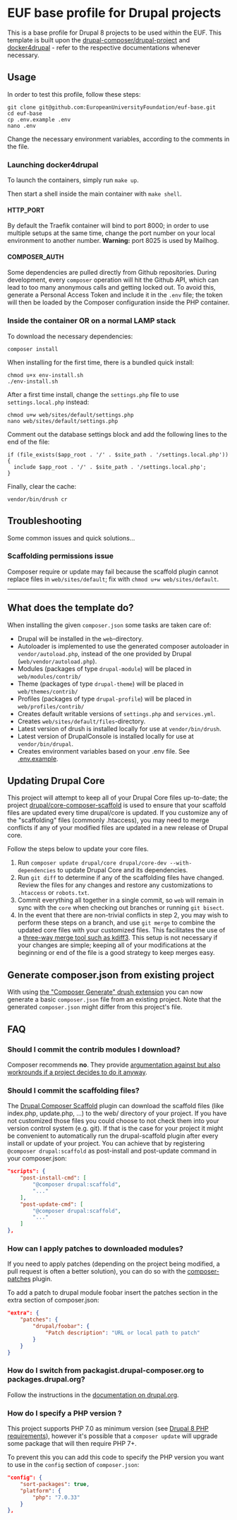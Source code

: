 # EUF base profile for Drupal projects

This is a base profile for Drupal 8 projects to be used within the EUF. This template is built upon the [drupal-composer/drupal-project](https://github.com/drupal-composer/drupal-project) and [docker4drupal](https://github.com/wodby/docker4drupal) - refer to the respective documentations whenever necessary.

## Usage

In order to test this profile, follow these steps:

    git clone git@github.com:EuropeanUniversityFoundation/euf-base.git
    cd euf-base
    cp .env.example .env
    nano .env

Change the necessary environment variables, according to the comments in the file.

### Launching docker4drupal

To launch the containers, simply run `make up`.

Then start a shell inside the main container with `make shell`.

#### HTTP_PORT

By default the Traefik container will bind to port 8000; in order to use multiple setups at the same time, change the port number on your local environment to another number.  **Warning:** port 8025 is used by Mailhog.

#### COMPOSER_AUTH

Some dependencies are pulled directly from Github repositories. During development, every `composer` operation will hit the Github API, which can lead to too many anonymous calls and getting locked out. To avoid this, generate a Personal Access Token and include it in the `.env` file; the token will then be loaded by the Composer configuration inside the PHP container.

### Inside the container OR on a normal LAMP stack

To download the necessary dependencies:

    composer install

When installing for the first time, there is a bundled quick install:

    chmod u+x env-install.sh
    ./env-install.sh

After a first time install, change the `settings.php` file to use `settings.local.php` instead:

    chmod u+w web/sites/default/settings.php
    nano web/sites/default/settings.php

Comment out the database settings block and add the following lines to the end of the file:

    if (file_exists($app_root . '/' . $site_path . '/settings.local.php')) {
      include $app_root . '/' . $site_path . '/settings.local.php';
    }

Finally, clear the cache:

    vendor/bin/drush cr

## Troubleshooting

Some common issues and quick solutions...

### Scaffolding permissions issue

Composer require or update may fail because the scaffold plugin cannot replace files in `web/sites/default`; fix with `chmod u+w web/sites/default`.

---

## What does the template do?

When installing the given `composer.json` some tasks are taken care of:

* Drupal will be installed in the `web`-directory.
* Autoloader is implemented to use the generated composer autoloader in `vendor/autoload.php`,
  instead of the one provided by Drupal (`web/vendor/autoload.php`).
* Modules (packages of type `drupal-module`) will be placed in `web/modules/contrib/`
* Theme (packages of type `drupal-theme`) will be placed in `web/themes/contrib/`
* Profiles (packages of type `drupal-profile`) will be placed in `web/profiles/contrib/`
* Creates default writable versions of `settings.php` and `services.yml`.
* Creates `web/sites/default/files`-directory.
* Latest version of drush is installed locally for use at `vendor/bin/drush`.
* Latest version of DrupalConsole is installed locally for use at `vendor/bin/drupal`.
* Creates environment variables based on your .env file. See [.env.example](.env.example).

## Updating Drupal Core

This project will attempt to keep all of your Drupal Core files up-to-date; the
project [drupal/core-composer-scaffold](https://github.com/drupal/core-composer-scaffold)
is used to ensure that your scaffold files are updated every time drupal/core is
updated. If you customize any of the "scaffolding" files (commonly .htaccess),
you may need to merge conflicts if any of your modified files are updated in a
new release of Drupal core.

Follow the steps below to update your core files.

1. Run `composer update drupal/core drupal/core-dev --with-dependencies` to update Drupal Core and its dependencies.
2. Run `git diff` to determine if any of the scaffolding files have changed.
   Review the files for any changes and restore any customizations to
  `.htaccess` or `robots.txt`.
1. Commit everything all together in a single commit, so `web` will remain in
   sync with the `core` when checking out branches or running `git bisect`.
1. In the event that there are non-trivial conflicts in step 2, you may wish
   to perform these steps on a branch, and use `git merge` to combine the
   updated core files with your customized files. This facilitates the use
   of a [three-way merge tool such as kdiff3](http://www.gitshah.com/2010/12/how-to-setup-kdiff-as-diff-tool-for-git.html). This setup is not necessary if your changes are simple;
   keeping all of your modifications at the beginning or end of the file is a
   good strategy to keep merges easy.

## Generate composer.json from existing project

With using [the "Composer Generate" drush extension](https://www.drupal.org/project/composer_generate)
you can now generate a basic `composer.json` file from an existing project. Note
that the generated `composer.json` might differ from this project's file.


## FAQ

### Should I commit the contrib modules I download?

Composer recommends **no**. They provide [argumentation against but also
workrounds if a project decides to do it anyway](https://getcomposer.org/doc/faqs/should-i-commit-the-dependencies-in-my-vendor-directory.md).

### Should I commit the scaffolding files?

The [Drupal Composer Scaffold](https://github.com/drupal/core-composer-scaffold) plugin can download the scaffold files (like
index.php, update.php, …) to the web/ directory of your project. If you have not customized those files you could choose
to not check them into your version control system (e.g. git). If that is the case for your project it might be
convenient to automatically run the drupal-scaffold plugin after every install or update of your project. You can
achieve that by registering `@composer drupal:scaffold` as post-install and post-update command in your composer.json:

```json
"scripts": {
    "post-install-cmd": [
        "@composer drupal:scaffold",
        "..."
    ],
    "post-update-cmd": [
        "@composer drupal:scaffold",
        "..."
    ]
},
```
### How can I apply patches to downloaded modules?

If you need to apply patches (depending on the project being modified, a pull
request is often a better solution), you can do so with the
[composer-patches](https://github.com/cweagans/composer-patches) plugin.

To add a patch to drupal module foobar insert the patches section in the extra
section of composer.json:
```json
"extra": {
    "patches": {
        "drupal/foobar": {
            "Patch description": "URL or local path to patch"
        }
    }
}
```
### How do I switch from packagist.drupal-composer.org to packages.drupal.org?

Follow the instructions in the [documentation on drupal.org](https://www.drupal.org/docs/develop/using-composer/using-packagesdrupalorg).

### How do I specify a PHP version ?

This project supports PHP 7.0 as minimum version (see [Drupal 8 PHP requirements](https://www.drupal.org/docs/8/system-requirements/drupal-8-php-requirements)), however it's possible that a `composer update` will upgrade some package that will then require PHP 7+.

To prevent this you can add this code to specify the PHP version you want to use in the `config` section of `composer.json`:
```json
"config": {
    "sort-packages": true,
    "platform": {
        "php": "7.0.33"
    }
},
```
